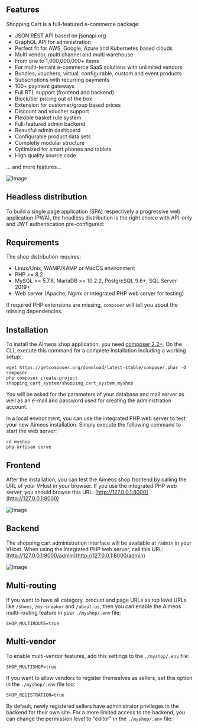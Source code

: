 
## Features

Shopping Cart is a full-featured e-commerce package:

* JSON REST API based on jsonapi.org
* GraphQL API for administration
* Perfect fit for AWS, Google, Azure and Kubernetes based clouds
* Multi vendor, multi channel and multi warehouse
* From one to 1,000,000,000+ items
* For multi-tentant e-commerce SaaS solutions with unlimited vendors
* Bundles, vouchers, virtual, configurable, custom and event products
* Subscriptions with recurring payments
* 100+ payment gateways
* Full RTL support (frontend and backend)
* Block/tier pricing out of the box
* Extension for customer/group based prices
* Discount and voucher support
* Flexible basket rule system
* Full-featured admin backend
* Beautiful admin dashboard
* Configurable product data sets
* Completly modular structure
* Optimized for smart phones and tablets
* High quality source code

... and more features...

![Image](https://github.com/user-attachments/assets/fe3dd9d4-528d-43d3-a8c2-3e00ebfd269a)

## Headless distribution

To build a single page application (SPA) respectively a progressive web
application (PWA), the headless distribution is the right choice
with API-only and JWT authentication pre-configured:


## Requirements

The shop distribution requires:
- Linux/Unix, WAMP/XAMP or MacOS environment
- PHP >= 8.2
- MySQL >= 5.7.8, MariaDB >= 10.2.2, PostgreSQL 9.6+, SQL Server 2019+
- Web server (Apache, Nginx or integrated PHP web server for testing)

If required PHP extensions are missing, `composer` will tell you about the missing
dependencies.

## Installation

To install the Aimeos shop application, you need [composer 2.2+](https://getcomposer.org).
On the CLI, execute this command for a complete installation including a working setup:

```
wget https://getcomposer.org/download/latest-stable/composer.phar -O composer
php composer create-project shopping_cart_system/shopping_cart_system_myshop
```

You will be asked for the parameters of your database and mail server as well as an
e-mail and password used for creating the administration account.

In a local environment, you can use the integrated PHP web server to test your new Aimeos
installation. Simply execute the following command to start the web server:

```
cd myshop
php artisan serve
```

## Frontend

After the installation, you can test the Aimeos shop frontend by calling the URL of your
VHost in your browser. If you use the integrated PHP web server, you should browse
this URL: [http://127.0.0.1:8000](http://127.0.0.1:8000)

![Image](https://github.com/user-attachments/assets/003d2661-3b21-4c8e-9d6a-0c60a4cd35d0)



## Backend

The shopping cart administration interface will be available at `/admin` in your VHost. When using
the integrated PHP web server, call this URL: [http://127.0.0.1:8000/admin](http://127.0.0.1:8000/admin)

![Image](https://github.com/user-attachments/assets/6b212ac1-ea64-4f29-b9a3-4c38dfc122c9)


## Multi-routing

If you want to have all category, product and page URLs as top level URLs like `/shoes`,
`/my-sneaker` and `/about-us`, then you can enable the Aimeos multi-routing feature in
your `./myshop/.env` file:

```
SHOP_MULTIROUTE=true
```

## Multi-vendor

To enable multi-vendor features, add this settings to the `./myshop/.env` file:

```
SHOP_MULTISHOP=true
```

If you want to allow vendors to register themselves as sellers, set this option in the
`./myshop/.env` file too:

```
SHOP_REGISTRATION=true
```

By default, newly registered sellers have administrator privileges in the backend for
their own site. For a more limited access to the backend, you can change the permission
level to "editor" in the `./myshop/.env` file:
